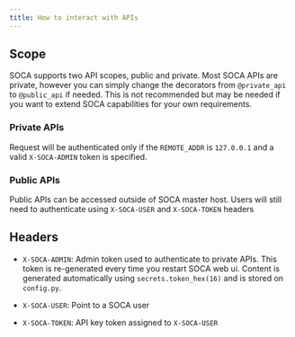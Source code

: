 ```yaml
---
title: How to interact with APIs
---
```


## Scope

SOCA supports two API scopes, public and private. Most SOCA APIs are private, however you can simply change the decorators from `@private_api` to `@public_api` if needed. This is not recommended but may be needed if you want to extend SOCA capabilities for your own requirements.
### Private APIs

Request will be authenticated only if the `REMOTE_ADDR` is `127.0.0.1` and a valid `X-SOCA-ADMIN` token is specified.

### Public APIs 

Public APIs can be accessed outside of SOCA master host. Users will still need to authenticate using `X-SOCA-USER` and `X-SOCA-TOKEN` headers


## Headers

- `X-SOCA-ADMIN`: Admin token used to authenticate to private APIs. This token is re-generated every time you restart SOCA web ui. Content is generated automatically using `secrets.token_hex(16)` and is stored on `config.py`.

- `X-SOCA-USER`: Point to a SOCA user

- `X-SOCA-TOKEN`: API key token assigned to `X-SOCA-USER`